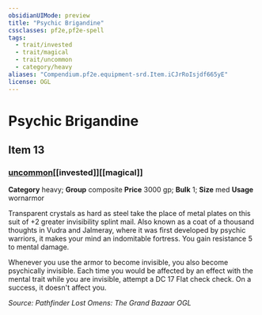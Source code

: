 ```yaml
---
obsidianUIMode: preview
title: "Psychic Brigandine"
cssclasses: pf2e,pf2e-spell
tags:
  - trait/invested
  - trait/magical
  - trait/uncommon
  - category/heavy
aliases: "Compendium.pf2e.equipment-srd.Item.iCJrRoIsjdf665yE"
license: OGL
---
```

# Psychic Brigandine
## Item 13
### [uncommon](uncommon "Uncommon Rarity Trait")[[invested]][[magical]]

**Category** heavy; **Group** composite
**Price** 3000 gp; 
**Bulk** 1; **Size** med
**Usage** wornarmor

Transparent crystals as hard as steel take the place of metal plates on this suit of +2 greater invisibility splint mail. Also known as a coat of a thousand thoughts in Vudra and Jalmeray, where it was first developed by psychic warriors, it makes your mind an indomitable fortress. You gain resistance 5 to mental damage.

Whenever you use the armor to become invisible, you also become psychically invisible. Each time you would be affected by an effect with the mental trait while you are invisible, attempt a DC 17 Flat check check. On a success, it doesn't affect you.

*Source: Pathfinder Lost Omens: The Grand Bazaar*
*OGL*
